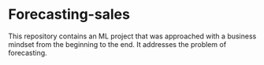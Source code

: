 # Forecasting-sales
This repository contains an ML project that was approached with a business mindset from the beginning to the end. It addresses the problem of forecasting. 
